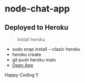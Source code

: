 # node-chat-app
## Deployed to Heroku
> Install heroku
- sudo snap install --clasic heroku
- heroku create
- git push heroku main
- [Open App](https://quiet-coast-00336.herokuapp.com/)

Happy Coding !!